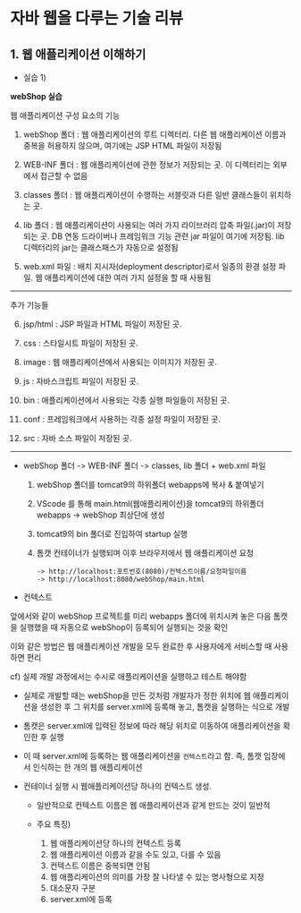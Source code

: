 # 자바 웹을 다루는 기술 리뷰

## 1. 웹 애플리케이션 이해하기

* 실습 1)


**webShop 실습**


웹 애플리케이션 구성 요소의 기능


1. webShop 폴더 : 
    웹 애플리케이션의 루트 디렉터리.
    다른 웹 애플리케이션 이름과 중복을 허용하지 않으며, 여기에는 JSP HTML 파일이 저장됨


2. WEB-INF 폴더 : 
    웹 애플리케이션에 관한 정보가 저장되는 곳.
    이 디렉터리는 외부에서 접근할 수 없음


3. classes 폴더 : 
    웹 애플리케이션이 수행하는 서블릿과 다른 일반 클래스들이 위치하는 곳.


4. lib 폴더 : 
    웹 애플리케이션이 사용되는 여러 가지 라이브러리 압축 파일(.jar)이 저장되는 곳.
    DB 연동 드라이버나 프레임워크 기능 관련 jar 파일이 여기에 저장됨.
    lib 디렉터리의 jar는 클래스패스가 자동으로 설정됨


5. web.xml 파일 : 
    배치 지시자(deployment descriptor)로서 일종의 환경 설정 파일.
    웹 애플리케이션에 대한 여러 가지 설정을 할 때 사용됨


---

추가 기능들

6. jsp/html : 
    JSP 파일과 HTML 파일이 저장된 곳.


7. css :
    스타일시트 파일이 저장된 곳.


8. image :
    웹 애플리케이션에서 사용되는 이미지가 저장된 곳.


9. js : 
    자바스크립트 파일이 저장된 곳.


10. bin : 
    애플리케이션에서 사용되는 각종 실행 파일들이 저장된 곳.


11. conf : 
    프레임워크에서 사용하는 각종 설정 파일이 저장된 곳.


12. src :
    자바 소스 파일이 저장된 곳.

---

* webShop 폴더 -> WEB-INF 폴더 -> classes, lib 폴더 + web.xml 파일


    1. webShop 폴더를 tomcat9의 하위폴더 webapps에 복사 & 붙여넣기

    2. VScode 를 통해 main.html(웹애플리케이션)을 tomcat9의 하위폴더 webapps -> webShop 최상단에 생성

    3. tomcat9의 bin 폴더로 진입하여 startup 실행

    4. 톰캣 컨테이너가 실행되며 이후 브라우저에서 웹 애플리케이션 요청

           -> http://localhost:포트번호(8080)/컨텍스트이름/요청파일이름
           -> http://localhost:8080/webShop/main.html
       


* 컨텍스트


앞에서와 같이 webShop 프로젝트를 미리 webapps 폴더에 위치시켜 놓은 다음 톰캣을 실행했을 때 자동으로 webShop이 등록되어 실행되는 것을 확인


이와 같은 방법은 웹 애플리케이션 개발을 모두 완료한 후 사용자에게 서비스할 때 사용하면 편리


cf) 실제 개발 과정에서는 수시로 애플리케이션을 실행하고 테스트 해야함


- 실제로 개발할 때는 webShop을 만든 것처럼 개발자가 정한 위치에 웹 애플리케이션을 생성한 후 그 위치를 server.xml에 등록해 놓고, 톰캣을 실행하는 식으로 개발


- 톰캣은 server.xml에 입력된 정보에 따라 해당 위치로 이동하여 애플리케이션을 확인한 후 실행


- 이 때 server.xml에 등록하는 웹 애플리케이션을 `컨텍스트`라고 함.
    즉, 톰캣 입장에서 인식하는 한 개의 웹 애플리케이션


- 컨테이너 실행 시 웹애플리케이션당 하나의 컨텍스트 생성.
    - 일반적으로 컨텍스트 이름은 웹 애플리케이션과 같게 만드는 것이 일반적

    - 주요 특징)
        1. 웹 애플리케이션당 하나의 컨텍스트 등록
        2. 웹 애플리케이션 이름과 같을 수도 있고, 다를 수 있음
        3. 컨텍스트 이름은 중복되면 안됨
        4. 웹 애플리케이션의 의미를 가장 잘 나타낼 수 있는 명사형으로 지정
        5. 대소문자 구분
        6. server.xml에 등록



